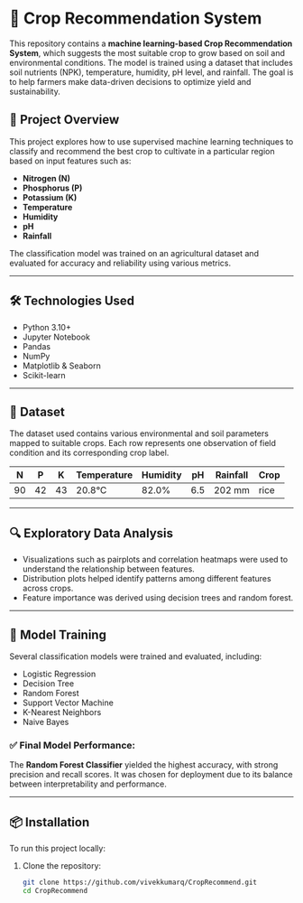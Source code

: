 # 🌾 Crop Recommendation System

This repository contains a **machine learning-based Crop Recommendation System**, which suggests the most suitable crop to grow based on soil and environmental conditions. The model is trained using a dataset that includes soil nutrients (NPK), temperature, humidity, pH level, and rainfall. The goal is to help farmers make data-driven decisions to optimize yield and sustainability.

## 🚀 Project Overview

This project explores how to use supervised machine learning techniques to classify and recommend the best crop to cultivate in a particular region based on input features such as:

- **Nitrogen (N)**
- **Phosphorus (P)**
- **Potassium (K)**
- **Temperature**
- **Humidity**
- **pH**
- **Rainfall**

The classification model was trained on an agricultural dataset and evaluated for accuracy and reliability using various metrics.

---

## 🛠️ Technologies Used

- Python 3.10+
- Jupyter Notebook
- Pandas
- NumPy
- Matplotlib & Seaborn
- Scikit-learn

---

## 📁 Dataset

The dataset used contains various environmental and soil parameters mapped to suitable crops. Each row represents one observation of field condition and its corresponding crop label.

| N | P | K | Temperature | Humidity | pH | Rainfall | Crop |
|---|---|---|-------------|----------|----|----------|------|
| 90 | 42 | 43 | 20.8°C | 82.0% | 6.5 | 202 mm | rice |

---

## 🔍 Exploratory Data Analysis

- Visualizations such as pairplots and correlation heatmaps were used to understand the relationship between features.
- Distribution plots helped identify patterns among different features across crops.
- Feature importance was derived using decision trees and random forest.

---

## 🧠 Model Training

Several classification models were trained and evaluated, including:

- Logistic Regression
- Decision Tree
- Random Forest
- Support Vector Machine
- K-Nearest Neighbors
- Naive Bayes

### ✅ Final Model Performance:
The **Random Forest Classifier** yielded the highest accuracy, with strong precision and recall scores. It was chosen for deployment due to its balance between interpretability and performance.

---

## 📦 Installation

To run this project locally:

1. Clone the repository:
   ```bash
   git clone https://github.com/vivekkumarq/CropRecommend.git
   cd CropRecommend
